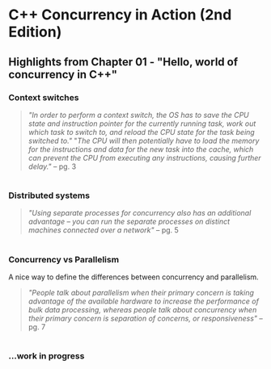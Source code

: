 # C++ Concurrency in Action (2nd Edition)

## Highlights from Chapter 01 - "Hello, world of concurrency in C++"

### Context switches
> _"In order to perform a context switch, the OS has to save the CPU state and instruction pointer for the currently running task, work out which task to switch to, and reload the CPU state for the task being switched to."_
> "_The CPU will then potentially have to load the memory for the instructions and data for the new task into the cache, which can prevent the CPU from executing any instructions, causing further delay."_ – pg. 3

#
### Distributed systems
> _"Using separate processes for concurrency also has an additional advantage – you can run the separate processes on distinct machines connected over a network"_ – pg. 5

#
### Concurrency vs Parallelism
A nice way to define the differences between concurrency and parallelism.
> _"People talk about parallelism when their primary concern is taking advantage of the available hardware to increase the performance of bulk data processing, whereas people talk about concurrency when their primary concern is separation of concerns, or responsiveness"_ – pg. 7

#
### ...work in progress
